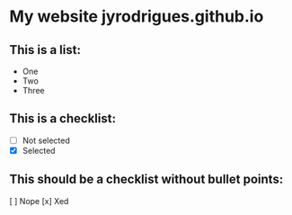 # My website jyrodrigues.github.io

This is a list:
--------------

- One
- Two
- Three

This is a checklist:
--------------------

- [ ] Not selected
- [x] Selected

This should be a checklist without bullet points:
-------------------------------------------------

[ ] Nope
[x] Xed

